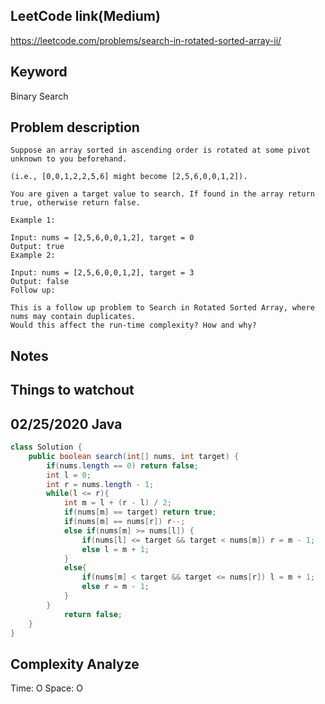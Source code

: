 ## LeetCode link(Medium)
https://leetcode.com/problems/search-in-rotated-sorted-array-ii/

## Keyword
Binary Search

## Problem description
```
Suppose an array sorted in ascending order is rotated at some pivot unknown to you beforehand.

(i.e., [0,0,1,2,2,5,6] might become [2,5,6,0,0,1,2]).

You are given a target value to search. If found in the array return true, otherwise return false.

Example 1:

Input: nums = [2,5,6,0,0,1,2], target = 0
Output: true
Example 2:

Input: nums = [2,5,6,0,0,1,2], target = 3
Output: false
Follow up:

This is a follow up problem to Search in Rotated Sorted Array, where nums may contain duplicates.
Would this affect the run-time complexity? How and why?
```



## Notes


## Things to watchout

## 02/25/2020 Java

```java
class Solution {
    public boolean search(int[] nums, int target) {
        if(nums.length == 0) return false;
        int l = 0;
        int r = nums.length - 1;
        while(l <= r){
            int m = l + (r - l) / 2;
            if(nums[m] == target) return true;
            if(nums[m] == nums[r]) r--;
            else if(nums[m] >= nums[l]) {
                if(nums[l] <= target && target < nums[m]) r = m - 1;
                else l = m + 1;
            }
            else{
                if(nums[m] < target && target <= nums[r]) l = m + 1;
                else r = m - 1;
            }
        }
            return false;
    }
}

```
## Complexity Analyze
Time: O
Space: O